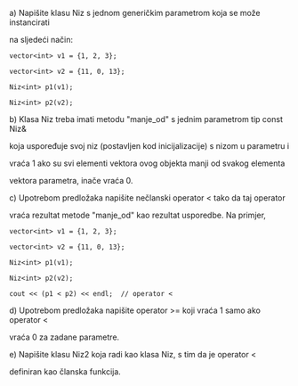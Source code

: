 a) Napišite klasu Niz s jednom generičkim parametrom koja se može instancirati

na sljedeći način:



	vector<int> v1 = {1, 2, 3};

	vector<int> v2 = {11, 0, 13};

	Niz<int> p1(v1);

	Niz<int> p2(v2);



b) Klasa Niz treba imati metodu "manje_od" s jednim parametrom tip const Niz& 

koja uspoređuje svoj niz (postavljen kod inicijalizacije) s nizom u parametru i 

vraća 1 ako su svi elementi vektora ovog objekta manji od svakog elementa 

vektora parametra, inače vraća 0.



c) Upotrebom predložaka napišite nečlanski operator < tako da taj operator 

vraća rezultat metode "manje_od" kao rezultat usporedbe. Na primjer,



	vector<int> v1 = {1, 2, 3};

	vector<int> v2 = {11, 0, 13};

	Niz<int> p1(v1);

	Niz<int> p2(v2);

	cout << (p1 < p2) << endl;  // operator <



d) Upotrebom predložaka napišite operator >= koji vraća 1 samo ako operator < 

vraća 0 za zadane parametre.



e) Napišite klasu Niz2 koja radi kao klasa Niz, s tim da je operator < 

definiran kao članska funkcija.
